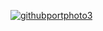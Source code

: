 <a 
   href="https://pocostud.io/james">
 ![githubportphoto3](https://user-images.githubusercontent.com/3740593/156061745-0e91b636-bccc-4a9f-bb40-b51c4b704c94.png)
</a>

